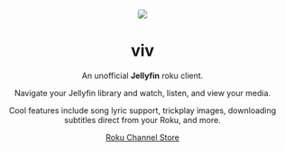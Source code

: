 <p align="center"><img src="https://raw.githubusercontent.com/1hitsong/viv/master/images/channel-poster_fhd.jpg" style="border: 1px solid #eee; border-radius: 4px" /></p>

<h1 align="center">viv</h1>
<p align="center">An unofficial <strong>Jellyfin</strong> roku client.</p>
<p align="center">Navigate your Jellyfin library and watch, listen, and view your media.</p>
<p align="center">Cool features include song lyric support, trickplay images, downloading subtitles direct from your Roku, and more.</p>
<p align="center"><a href="https://channelstore.roku.com/details/80d6198927c29fe1a562d4400a712c63/viv">Roku Channel Store</a></p>
